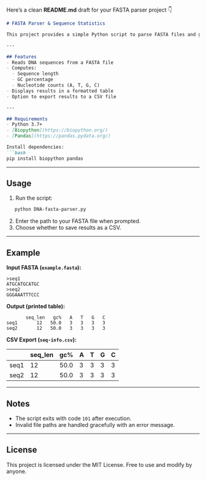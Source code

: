 Here’s a clean **README.md** draft for your FASTA parser project 👇

````markdown
# FASTA Parser & Sequence Statistics

This project provides a simple Python script to parse FASTA files and generate useful sequence statistics such as length, GC content, and nucleotide counts. Results are displayed in a tabular format and can optionally be saved as a CSV file.

---

## Features
- Reads DNA sequences from a FASTA file
- Computes:
  - Sequence length
  - GC percentage
  - Nucleotide counts (A, T, G, C)
- Displays results in a formatted table
- Option to export results to a CSV file

---

## Requirements
- Python 3.7+
- [Biopython](https://biopython.org/)
- [Pandas](https://pandas.pydata.org/)

Install dependencies:
```bash
pip install biopython pandas
````

---

## Usage

1. Run the script:
```bash
   python DNA-fasta-parser.py
```
2. Enter the path to your FASTA file when prompted.
3. Choose whether to save results as a CSV.

---

## Example

**Input FASTA (`example.fasta`):**

```
>seq1
ATGCATGCATGC
>seq2
GGGAAATTTCCC
```

**Output (printed table):**

```
       seq_len   gc%   A   T   G   C
seq1       12   50.0   3   3   3   3
seq2       12   50.0   3   3   3   3
```

**CSV Export (`seq-info.csv`):**

|      | seq_len | gc%  | A | T | G | C |
| ---- | ------- | ---- | - | - | - | - |
| seq1 | 12      | 50.0 | 3 | 3 | 3 | 3 |
| seq2 | 12      | 50.0 | 3 | 3 | 3 | 3 |

---

## Notes

* The script exits with code `101` after execution.
* Invalid file paths are handled gracefully with an error message.

---

## License

This project is licensed under the MIT License. Free to use and modify by anyone. 

